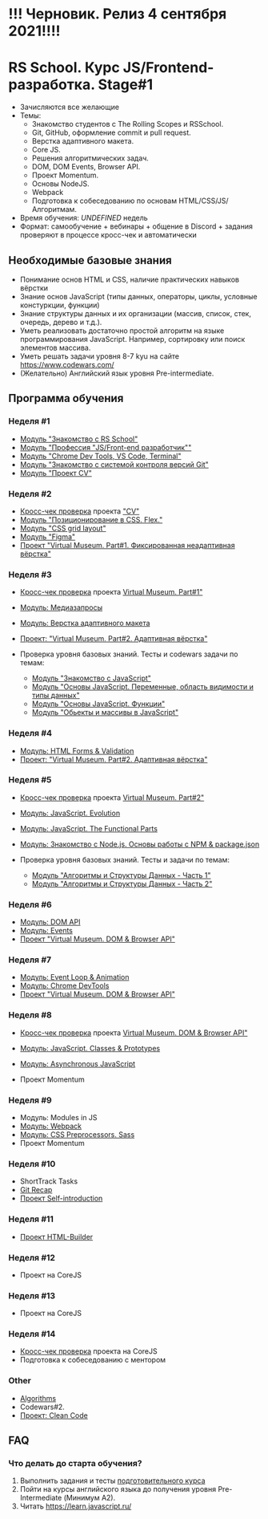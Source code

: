 # !!! Черновик. Релиз 4 сентября 2021!!!!

# RS School. Курс JS/Frontend-разработка. Stage#1
- Зачисляются все желающие
- Темы:
    - Знакомство студентов с The Rolling Scopes и RSSchool.
    - Git, GitHub, оформление commit и pull request.
    - Верстка адаптивного макета.
    - Core JS.
    - Решения алгоритмических задач.
    - DOM, DOM Events, Browser API.
    - Проект Momentum.
    - Основы NodeJS.
    - Webpack
    - Подготовка к собеседованию по основам HTML/CSS/JS/Алгоритмам.
- Время обучения: *UNDEFINED* недель
- Формат: самообучение + вебинары + общение в Discord + задания проверяют в процессе кросс-чек и автоматически

## Необходимые базовые знания
- Понимание основ HTML и CSS, наличие практических навыков вёрстки
- Знание основ JavaScript (типы данных, операторы, циклы, условные констуркции, функции)
- Знание структуры данных и их организации (массив, список, стек, очередь, дерево и т.д.). 
- Уметь реализовать достаточно простой алгоритм на языке программирования JavaScript. Например, сортировку или поиск элементов массива.
- Уметь решать задачи уровня 8-7 kyu на сайте https://www.codewars.com/
- (Желательно) Английский язык уровня Pre-intermediate.

## Программа обучения
### Неделя #1 
- [Модуль "Знакомство с RS School"](modules/rs-school-intro/)
- [Модуль "Профессия \"JS/Front-end разработчик\""](modules/js-fe-developer/)
- [Модуль "Chrome Dev Tools, VS Code, Terminal"](modules/basic-tools/)
- [Модуль "Знакомство с системой контроля версий Git"](modules/git/) 
- [Модуль "Проект CV"](modules/project-cv)

### Неделя #2
- [Кросс-чек проверка](https://docs.rs.school/#/cross-check-flow) проекта ["CV"](modules/project-cv/) 
- [Модуль "Позиционирование в CSS. Flex."](../stage0/modules/css-postioning/)
- [Модуль "CSS grid layout"](modules/css-grid/)
- [Модуль "Figma"](modules/figma/)
- [Проект "Virtual Museum. Part#1. Фиксированная неадаптивная вёрстка"](https://github.com/rolling-scopes-school/tasks/tree/master/tasks/museum)

### Неделя #3
- [Кросс-чек проверка](https://docs.rs.school/#/cross-check-flow) проекта [Virtual Museum. Part#1"](modules/project-virtual-museum)

- [Модуль: Медиазапросы](modules/media-queries/)
- [Модуль: Верстка адаптивного макета](markup-livecoding)
- [Проект: "Virtual Museum. Part#2. Адаптивная вёрстка"](https://github.com/rolling-scopes-school/tasks/tree/master/tasks/museum)

- Проверка уровня базовых знаний. Тесты и codewars задачи по темам:
  - [Модуль "Знакомство с JavaScript"](modules/js-basics/)
  - [Модуль "Основы JavaScript. Переменные, область видимости и типы данных"](modules/data-types/)
  - [Модуль "Основы JavaScript. Функции"](modules/js-functions/)
  - [Модуль "Обьекты и массивы в JavaScript"](modules/objects-and-arrays/) 

### Неделя #4
- [Модуль: HTML Forms & Validation](modules/html-form/)
- [Проект: "Virtual Museum. Part#2. Адаптивная вёрстка"](https://github.com/rolling-scopes-school/tasks/tree/master/tasks/museum)

### Неделя #5
- [Кросс-чек проверка](https://docs.rs.school/#/cross-check-flow) проекта [Virtual Museum. Part#2"](modules/project-virtual-museum)
- [Модуль: JavaScript. Evolution](modules/js-evolution/)
- [Модуль: JavaScript. The Functional Parts](modules/functions/)
- [Модуль: Знакомство с Node.js. Основы работы с NPM & package.json](modules/nodejs-npm-overview)

- Проверка уровня базовых знаний. Тесты и задачи по темам:
  - [Модуль "Алгоритмы и Структуры Данных - Часть 1"](modules/data-structures-part-1/)
  - [Модуль "Алгоритмы и Структуры Данных - Часть 2"](modules/data-structures-part-2/) 

### Неделя #6
- [Модуль: DOM API](modules/dom-api/)
- [Модуль: Events](modules/events/)
- [Проект "Virtual Museum. DOM & Browser API"](https://github.com/rolling-scopes-school/tasks/tree/master/tasks/museum)

### Неделя #7
- [Модуль: Event Loop & Animation](modules/eventloop-animation/)
- [Модуль: Chrome DevTools](modules/chrome-devtools/)
- [Проект "Virtual Museum. DOM & Browser API"](https://github.com/rolling-scopes-school/tasks/tree/master/tasks/museum)

### Неделя #8
- [Кросс-чек проверка](https://docs.rs.school/#/cross-check-flow) проекта [Virtual Museum. DOM & Browser API"](modules/project-virtual-museum)

- [Модуль: JavaScript. Classes & Prototypes](modules/classes-prototypes/)
- [Модуль: Asynchronous JavaScript](modules/async/)
- Проект Momentum

### Неделя #9
- Модуль: Modules in JS
- [Модуль: Webpack](modules/webpack/)
- [Модуль: CSS Preprocessors. Sass](modules/sass/)
- Проект Momentum

### Неделя #10
- ShortTrack Tasks
- [Git Recap](modules/git-recap/)
- [Проект Self-introduction](modules/html-builder/)

### Неделя #11
- [Проект HTML-Builder](modules/html-builder/)

### Неделя #12
- Проект на СoreJS

### Неделя #13
- Проект на СoreJS

### Неделя #14
- [Кросс-чек проверка](https://docs.rs.school/#/cross-check-flow) проекта на СoreJS
- Подготовка к собеседованию с ментором

### Other
- [Algorithms](algorithms) 
- Codewars#2. 
- [Проект: Clean Code](modules/clean-code/)


## FAQ
### Что делать до старта обучения? 
1. Выполнить задания и тесты [подготовительного курса](stage0/)
2. Пойти на курсы английского языка до получения уровня Pre-Intermediate (Минимум A2).
3. Читать https://learn.javascript.ru/


